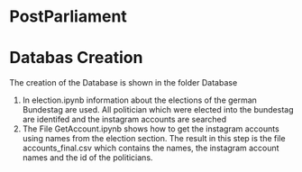 # PostParliament

# Databas Creation
The creation of the Database is shown in the folder Database
1) In election.ipynb information about the elections of the german Bundestag are
   used.
   All politician which were elected into the bundestag are identifed and the
   instagram accounts are searched
3) The File GetAccount.ipynb shows how to get the instagram accounts using names
   from the election section. The result in this step is the file accounts_final.csv
   which contains the names, the instagram account names and the id of the politicians.
